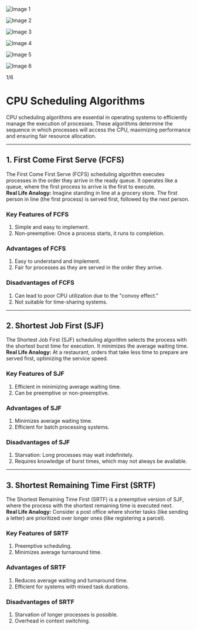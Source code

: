   
![Image 1](https://static.takeuforward.org/premium///OS_P12_Process%20Scheduling%20Algorithms_Preemptive_vs._Non-Preemptive_1.jpg-FaHFUoyc)

![Image 2](https://static.takeuforward.org/premium///OS_P12_Process%20Scheduling%20Algorithms_Preemptive_vs._Non-Preemptive_2.jpg-Yi_RADXs)

![Image 3](https://static.takeuforward.org/premium///OS_P12_Process%20Scheduling%20Algorithms_Preemptive_vs._Non-Preemptive_3.jpg-AgVaLLzl)

![Image 4](https://static.takeuforward.org/premium///OS_P12_Process%20Scheduling%20Algorithms_Preemptive_vs._Non-Preemptive_4.jpg-SfRZ8kTO)

![Image 5](https://static.takeuforward.org/premium///OS_P12_Process%20Scheduling%20Algorithms_Preemptive_vs._Non-Preemptive_5.jpg-l2w57Sa4)

![Image 6](https://static.takeuforward.org/premium///OS_P12_Process%20Scheduling%20Algorithms_Preemptive_vs._Non-Preemptive_6.jpg-OjNYI5VT)

1/6

# CPU Scheduling Algorithms

CPU scheduling algorithms are essential in operating systems to efficiently manage the execution of processes. These algorithms determine the sequence in which processes will access the CPU, maximizing performance and ensuring fair resource allocation.

---

## 1. First Come First Serve (FCFS)

The First Come First Serve (FCFS) scheduling algorithm executes processes in the order they arrive in the ready queue. It operates like a queue, where the first process to arrive is the first to execute.  
**Real Life Analogy:** Imagine standing in line at a grocery store. The first person in line (the first process) is served first, followed by the next person.  
  

### Key Features of FCFS

1. Simple and easy to implement.
2. Non-preemptive: Once a process starts, it runs to completion.

### Advantages of FCFS

1. Easy to understand and implement.
2. Fair for processes as they are served in the order they arrive.

### Disadvantages of FCFS

1. Can lead to poor CPU utilization due to the "convoy effect."
2. Not suitable for time-sharing systems.

---

## 2. Shortest Job First (SJF)

The Shortest Job First (SJF) scheduling algorithm selects the process with the shortest burst time for execution. It minimizes the average waiting time.  
**Real Life Analogy:** At a restaurant, orders that take less time to prepare are served first, optimizing the service speed.  
  

### Key Features of SJF

1. Efficient in minimizing average waiting time.
2. Can be preemptive or non-preemptive.

### Advantages of SJF

1. Minimizes average waiting time.
2. Efficient for batch processing systems.

### Disadvantages of SJF

1. Starvation: Long processes may wait indefinitely.
2. Requires knowledge of burst times, which may not always be available.

---

## 3. Shortest Remaining Time First (SRTF)

The Shortest Remaining Time First (SRTF) is a preemptive version of SJF, where the process with the shortest remaining time is executed next.  
**Real Life Analogy:** Consider a post office where shorter tasks (like sending a letter) are prioritized over longer ones (like registering a parcel).  
  

### Key Features of SRTF

1. Preemptive scheduling.
2. Minimizes average turnaround time.

### Advantages of SRTF

1. Reduces average waiting and turnaround time.
2. Efficient for systems with mixed task durations.

### Disadvantages of SRTF

1. Starvation of longer processes is possible.
2. Overhead in context switching.
